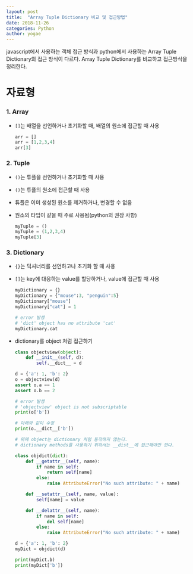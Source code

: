 ```yaml
---
layout: post
title:  "Array Tuple Dictionary 비교 및 접근방법"
date: 2018-11-26
categories: Python
author: yogae
---
```


javascript에서 사용하는 객체 접근 방식과 python에서 사용하는 Array Tuple Dictionary의 접근 방식이 다르다. Array Tuple Dictionary를 비교하고 접근방식을 정리한다.

# 자료형

### 1. Array

- `[]`는 배열을 선언하거나 초기화할 때, 배열의 원소에 접근할 때 사용

  ```python
  arr = []
  arr = [1,2,3,4]
  arr[3]
  ```

### 2. Tuple

- `()`는 튜플을 선언하거나 초기화할 때 사용

- `()`는 튜플의 원소에 접근할 때 사용

- 튜플은 이미 생성된 원소를 제거하거나, 변경할 수 없음

- 원소의 타입이 같을 때 주로 사용됨(python의 권장 사항)

  ```python
  myTuple = () 
  myTuple = (1,2,3,4)
  myTuple[3]
  ```

### 3. Dictionary

- `{}`는 딕셔너리를 선언하고나 초기화 할 때 사용

- `[]`는 key에 대응하는 value를 할당하거나, value에 접근할 때 사용

  ```python
  myDictionary = {}
  myDictionary = {"mouse":3, "penguin":5}
  myDictionary["mouse"] 
  myDictionary["cat"] = 1
  
  # error 발생
  # 'dict' object has no attribute 'cat'
  myDictionary.cat 
  ```

- dictionary를 object 처럼 접근하기

  ```python
  class objectview(object):
      def __init__(self, d):
          self.__dict__ = d
  
  d = {'a': 1, 'b': 2}
  o = objectview(d)
  assert o.a == 1
  assert o.b == 2
  
  # error 발생
  # 'objectview' object is not subscriptable
  print(o['b'])
  
  # 아래와 같이 수정
  print(o.__dict__['b'])
  
  # 위에 object는 dictionary 처럼 동작하지 않는다.
  # dictionary methods를 사용하기 위하서는 __dist__에 접근해야만 한다.
  ```

  ```python
  class objdict(dict):
      def __getattr__(self, name):
          if name in self:
              return self[name]
          else:
              raise AttributeError("No such attribute: " + name)
  
      def __setattr__(self, name, value):
          self[name] = value
  
      def __delattr__(self, name):
          if name in self:
              del self[name]
          else:
              raise AttributeError("No such attribute: " + name)
  
  d = {'a': 1, 'b': 2}
  myDict = objdict(d)
  
  print(myDict.b)
  print(myDict['b'])
  ```




